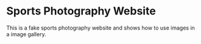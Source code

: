 # Sports Photography Website
This is a fake sports photography website and shows how to use images in a image gallery. 
